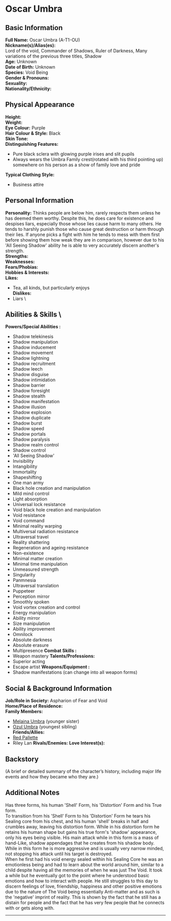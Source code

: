 # Oscar Umbra

## **Basic Information**

**Full Name:**
Oscar Umbra (A-T1-OU) \
**Nickname(s)/Alias(es):** \
Lord of the void, Commander of Shadows, Ruler of Darkness, Many variations of the previous three titles, Shadow \
**Age:** Unknown \
**Date of Birth:** Unknown \
**Species:** Void Being \
**Gender & Pronouns:** \
**Sexuality:** \
**Nationality/Ethnicity:**

## **Physical Appearance**

**Height:** \
**Weight:** \
**Eye Colour:** Purple \
**Hair Colour & Style:** Black \
**Skin Tone:** \
**Distinguishing Features:**

- Pure black sclera with glowing purple irises and slit pupils
- Always wears the Umbra Family crest(rotated with his third pointing up) somewhere on his person as a show of family love and pride

**Typical Clothing Style:**

- Business attire

## **Personal Information**

**Personality:**
Thinks people are below him, rarely respects them unless he has deemed them worthy. Despite this, he does care for existence and despises liars, especially those whose lies cause harm to many others. He tends to harshly punish those who cause great destruction or harm through their lies. If anyone picks a fight with him he tends to mess with them first before showing them how weak they are in comparison, however due to his 'All Seeing Shadow' ability he is able to very accurately discern another's strength. \
**Strengths:** \
**Weaknesses:** \
**Fears/Phobias:** \
**Hobbies & Interests:** \
**Likes:**

- Tea, all kinds, but particularly enjoys \
  **Dislikes:**
- Liars \

## **Abilities & Skills** \

**Powers/Special Abilities :**

- Shadow telekinesis
- Shadow manipulation
- Shadow inducement
- Shadow movement
- Shadow lightning
- Shadow recruitment
- Shadow leech
- Shadow disguise
- Shadow intimidation
- Shadow barrier
- Shadow foresight
- Shadow stealth
- Shadow manifestation
- Shadow illusion
- Shadow explosion
- Shadow duplicate
- Shadow burst
- Shadow speed
- Shadow portals
- Shadow paralysis
- Shadow realm control
- Shadow control
- 'All Seeing Shadow'
- Invisibility
- Intangibility
- Immortality
- Shapeshifting
- One man army
- Black hole creation and manipulation
- Mild mind control
- Light absorption
- Universal lock resistance
- Void black hole creation and manipulation
- Void resistance
- Void command
- Minimal reality warping
- Multiversal radiation resistance
- Ultraversal travel
- Reality shattering
- Regeneration and ageing resistance
- Non-existence
- Minimal matter creation
- Minimal time manipulation
- Unmeasured strength
- Singularity
- Panmnesia
- Ultraversal translation
- Puppeteer
- Perception mirror
- Smoothly spoken
- Void vortex creation and control
- Energy manipulation
- Ability mirror
- Size manipulation
- Ability improvement
- Omnilock
- Absolute darkness
- Absolute erasure
- Multipresence
  **Combat Skills :**
- Weapon mastery
  **Talents/Professions:**
- Superior acting
- Escape artist
  **Weapons/Equipment :**
- Shadow manifestations (can change into all weapon forms)

## **Social & Background Information**

**Job/Role in Society:**
Aspharion of Fear and Void \
**Home/Place of Residence:** \
**Family Members:**

  <!-- `./*` is in the same folder (`/docs/characters/*`), `../*` is back a folder (`/docs/*) -->

- [Melaina Umbra](./melaina_umbra) (younger sister)
- [Ozul Umbra](./ozul_umbra) (youngest sibling) \
  **Friends/Allies:**
- [Red Pallette](./red_palette)
- Riley Lan
  **Rivals/Enemies:**
  **Love Interest(s):**

## **Backstory**

(A brief or detailed summary of the character’s history, including major life events and how they became who they are.)

## **Additional Notes**

Has three forms, his human 'Shell' Form, his 'Distortion' Form and his True form. \
To transition from his 'Shell' Form to his 'Distortion' Form he tears his Sealing core from his chest, and his human 'shell' breaks in half and crumbles away, leaving his distortion form.
While in his distortion form he retains his human shape but gains his true form's 'shadow' appearance, only his eyes being visible. His main attack while in this form is a mass of hand-Like,
shadow appendages that he creates from his shadow body. While in this form he is more aggressive and is usually very narrow minded, not stopping his attack until his target is destroyed. \
When he first had his void energy sealed within his Sealing Core he was an emotionless being and had to learn about the world around him, similar to a child despite having all the memories of when he was just The Void.
It took a while but he eventually got to the point where he understood basic emotions and how to interact with people. He still struggles to this day to discern feelings of love, friendship, happiness and other positive emotions due to the nature of The Void being essentially Anti-matter and as such is the 'negative' imprint of reality. This is shown by the fact that he still has a distain for people and the fact that he has very few people that he connects with or gets along with.

---
